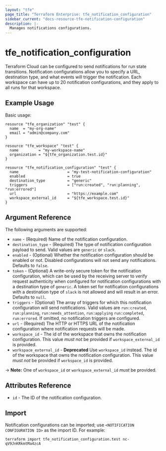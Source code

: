 ```yaml
---
layout: "tfe"
page_title: "Terraform Enterprise: tfe_notification_configuration"
sidebar_current: "docs-resource-tfe-notification-configuration"
description: |-
  Manages notifications configurations.
---
```


# tfe_notification_configuration

Terraform Cloud can be configured to send notifications for run state transitions. 
Notification configurations allow you to specify a URL, destination type, and what events will trigger the notification. 
Each workspace can have up to 20 notification configurations, and they apply to all runs for that workspace.

## Example Usage

Basic usage:

```hcl
resource "tfe_organization" "test" {
  name  = "my-org-name"
  email = "admin@company.com"
}

resource "tfe_workspace" "test" {
  name         = "my-workspace-name"
  organization = "${tfe_organization.test.id}"
}

resource "tfe_notification_configuration" "test" {
  name                      = "my-test-notification-configuration"
  enabled                   = true
  destination_type          = "generic"
  triggers                  = ["run:created", "run:planning", "run:errored"]
  url                       = "https://example.com"
  workspace_external_id     = "${tfe_workspace.test.id}"
}
```

## Argument Reference

The following arguments are supported:

* `name` - (Required) Name of the notification configuration.
* `destination_type` - (Required) The type of notification configuration payload to send. 
  Valid values are `generic` or `slack`.
* `enabled` - (Optional) Whether the notification configuration should be enabled or not.
  Disabled configurations will not send any notifications. Defaults to `false`.
* `token` - (Optional) A write-only secure token for the notification configuration, which can
  be used by the receiving server to verify request authenticity when configured for notification
  configurations with a destination type of `generic`. A token set for notification configurations
  with a destination type of `slack` is not allowed and will result in an error. Defaults to `null`.
* `triggers` - (Optional) The array of triggers for which this notification configuration will
  send notifications. Valid values are `run:created`, `run:planning`, `run:needs_attention`, `run:applying`
  `run:completed`, `run:errored`. If omitted, no notification triggers are configured.
* `url` - (Required) The HTTP or HTTPS URL of the notification configuration where notification
  requests will be made.
* `workspace_id` - The id of the workspace that owns the notification configuration. 
  This value _must not_ be provided if `workspace_external_id` is provided.
* `workspace_external_id` - **Deprecated** Use `workspace_id` instead. The id of the workspace that owns the notification configuration.
  This value _must not_ be provided if `workspace_id` is provided.
  
-> **Note:** One of `workspace_id` or `workspace_external_id` _must_ be provided.

## Attributes Reference

* `id` - The ID of the notification configuration.

## Import

Notification configurations can be imported; use `<NOTIFICATION CONFIGURATION ID>` as the import ID. For example:

```shell
terraform import tfe_notification_configuration.test nc-qV9JnKRkmtMa4zcA
```
